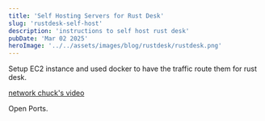 ```yaml
---
title: 'Self Hosting Servers for Rust Desk'
slug: 'rustdesk-self-host'
description: 'instructions to self host rust desk'
pubDate: 'Mar 02 2025'
heroImage: '../../assets/images/blog/rustdesk/rustdesk.png'
---
```


Setup EC2 instance and used docker to have the traffic route them for rust desk.

[network chuck's video](https://www.youtube.com/watch?v=EXL8mMUXs88)

Open Ports.